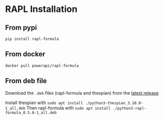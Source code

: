 # RAPL Installation

## From pypi

`pip install rapl-formula`

## From docker

`docker pull powerapi/rapl-formula`

## From deb file

Download the `.deb` files (rapl-formula and thespian) from the [latest
release](https://github.com/powerapi-ng/rapl-formula/releases)

Install thespian with `sudo apt install ./python3-thespian_3.10.0-1_all.deb`
Then rapl-formula with `sudo apt install ./python3-rapl-formula_0.5.0-1_all.deb`
